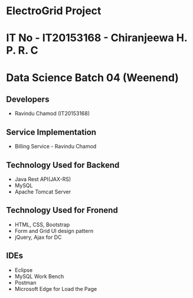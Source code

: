 
# ElectroGrid Project

# IT No - IT20153168 - Chiranjeewa H. P. R. C

# Data Science Batch 04 (Weenend)




## Developers

- Ravindu Chamod (IT20153168)

## Service Implementation

- Billing Service - Ravindu Chamod

## Technology Used for Backend

- Java Rest API(JAX-RS)
- MySQL
- Apache Tomcat Server

## Technology Used for Fronend

- HTML, CSS, Bootstrap
- Form and Grid UI design pattern
-  jQuery, Ajax for DC

## IDEs

- Eclipse
- MySQL Work Bench
- Postman
- Microsoft Edge for Load the Page
